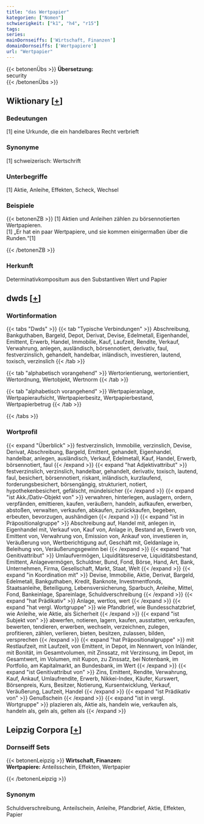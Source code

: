 ```yaml
---
title: "das Wertpapier"
kategorien: ["Nomen"]
schwierigkeit: ["k1", "h4", "r15"]
tags:
series:
mainDornseiffs: ['Wirtschaft, Finanzen']
domainDornseiffs: ['Wertpapiere']
url: "Wertpapier"
---
```


{{< betonenÜbs >}}
**Übersetzung:**  
security  
{{< /betonenÜbs >}}

## Wiktionary [[+](https://de.wiktionary.org/wiki/Wertpapier)]

### Bedeutungen
[1] eine Urkunde, die ein handelbares Recht verbrieft  

### Synonyme
[1] schweizerisch: Wertschrift  

### Unterbegriffe
[1] Aktie, Anleihe, Effekten, Scheck, Wechsel  

### Beispiele
{{< betonenZB >}}
[1] Aktien und Anleihen zählen zu börsennotierten Wertpapieren.  
[1] „Er hat ein paar Wertpapiere, und sie kommen einigermaßen über die Runden.“[1]  

{{< /betonenZB >}}
### Herkunft
Determinativkompositum aus den Substantiven Wert und Papier  



## dwds [[+](https://www.dwds.de/wb/Wertpapier)]

### Wortinformation
{{< tabs "Dwds" >}}
{{< tab "Typische Verbindungen" >}}
Abschreibung, Bankguthaben, Bargeld, Depot, Derivat, Devise, Edelmetall, Eigenhandel, Emittent, Erwerb, Handel, Immobilie, Kauf, Laufzeit, Rendite, Verkauf, Verwahrung, anlegen, ausländisch, börsennotiert, derivativ, faul, festverzinslich, gehandelt, handelbar, inländisch, investieren, lautend, toxisch, verzinslich
{{< /tab >}}

{{< tab "alphabetisch vorangehend" >}}
Wertorientierung, wertorientiert, Wertordnung, Wertobjekt, Wertnorm
{{< /tab >}}

{{< tab "alphabetisch vorangehend" >}}
Wertpapieranlage, Wertpapieraufsicht, Wertpapierbesitz, Wertpapierbestand, Wertpapierbetrug
{{< /tab >}}

{{< /tabs >}}

### Wortprofil
{{< expand "Überblick" >}} festverzinslich, Immobilie, verzinslich, Devise, Derivat, Abschreibung, Bargeld, Emittent, gehandelt, Eigenhandel, handelbar, anlegen, ausländisch, Verkauf, Edelmetall, Kauf, Handel, Erwerb, börsennotiert, faul {{< /expand >}}
{{< expand "hat Adjektivattribut" >}} festverzinslich, verzinslich, handelbar, gehandelt, derivativ, toxisch, lautend, faul, besichert, börsennotiert, riskant, inländisch, kurzlaufend, forderungsbesichert, börsengängig, strukturiert, notiert, hypothekenbesichert, gefälscht, mündelsicher {{< /expand >}}
{{< expand "ist Akk./Dativ-Objekt von" >}} verwahren, hinterlegen, auslagern, ordern, verpfänden, emittieren, kaufen, veräußern, handeln, aufkaufen, erwerben, abstoßen, verwalten, verkaufen, abkaufen, zurückkaufen, begeben, erbeuten, bevorzugen, aushändigen {{< /expand >}}
{{< expand "ist in Präpositionalgruppe" >}} Abschreibung auf, Handel mit, anlegen in, Eigenhandel mit, Verkauf von, Kauf von, Anlage in, Bestand an, Erwerb von, Emittent von, Verwahrung von, Emission von, Ankauf von, investieren in, Veräußerung von, Wertberichtigung auf, Geschäft mit, Geldanlage in, Beleihung von, Veräußerungsgewinn bei {{< /expand >}}
{{< expand "hat Genitivattribut" >}} Umlaufvermögen, Liquiditätsreserve, Liquiditätsbestand, Emittent, Anlagevermögen, Schuldner, Bund, Fond, Börse, Hand, Art, Bank, Unternehmen, Firma, Gesellschaft, Markt, Staat, Welt {{< /expand >}}
{{< expand "in Koordination mit" >}} Devise, Immobilie, Aktie, Derivat, Bargeld, Edelmetall, Bankguthaben, Kredit, Banknote, Investmentfonds, Staatsanleihe, Beteiligung, Lebensversicherung, Sparbuch, Anleihe, Mittel, Fond, Bankeinlage, Spareinlage, Schuldverschreibung {{< /expand >}}
{{< expand "hat Prädikativ" >}} Anlage, wertlos, wert {{< /expand >}}
{{< expand "hat vergl. Wortgruppe" >}} wie Pfandbrief, wie Bundesschatzbrief, wie Anleihe, wie Aktie, als Sicherheit {{< /expand >}}
{{< expand "ist Subjekt von" >}} abwerfen, notieren, lagern, kaufen, ausstatten, verkaufen, bewerten, tendieren, erwerben, wechseln, verzeichnen, zulegen, profitieren, zählen, verlieren, bieten, besitzen, zulassen, bilden, versprechen {{< /expand >}}
{{< expand "hat Präpositionalgruppe" >}} mit Restlaufzeit, mit Laufzeit, von Emittent, in Depot, im Nennwert, von Inländer, mit Bonität, im Gesamtvolumen, mit Zinssatz, mit Verzinsung, im Depot, im Gesamtwert, im Volumen, mit Kupon, zu Zinssatz, bei Notenbank, im Portfolio, am Kapitalmarkt, an Bundesbank, im Wert {{< /expand >}}
{{< expand "ist Genitivattribut von" >}} Zins, Emittent, Rendite, Verwahrung, Kauf, Ankauf, Umlaufrendite, Erwerb, Nikkei-Index, Käufer, Kurswert, Börsenpreis, Kurs, Besitzer, Notierung, Kursentwicklung, Verkauf, Veräußerung, Laufzeit, Handel {{< /expand >}}
{{< expand "ist Prädikativ von" >}} Genußschein {{< /expand >}}
{{< expand "ist in vergl. Wortgruppe" >}} plazieren als, Aktie als, handeln wie, verkaufen als, handeln als, geln als, gelten als {{< /expand >}}

## Leipzig Corpora [[+](https://corpora.uni-leipzig.de/en/res?word=Wertpapier&corpusId=deu_newscrawl-public_2018)]

### Dornseiff Sets
{{< betonenLeipzig >}}
**Wirtschaft, Finanzen:**  
**Wertpapiere:** Anteilsschein, Effekten, Wertpapier  

{{< /betonenLeipzig >}}

### Synonym
Schuldverschreibung, Anteilschein, Anleihe, Pfandbrief, Aktie, Effekten, Papier


